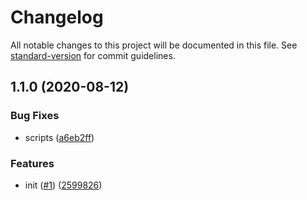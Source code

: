 # Changelog

All notable changes to this project will be documented in this file. See [standard-version](https://github.com/conventional-changelog/standard-version) for commit guidelines.

## 1.1.0 (2020-08-12)


### Bug Fixes

* scripts ([a6eb2ff](https://github.com/eviIIt/play-pure-js-cli/commit/a6eb2ff))


### Features

* init ([#1](https://github.com/eviIIt/play-pure-js-cli/issues/1)) ([2599826](https://github.com/eviIIt/play-pure-js-cli/commit/2599826))
